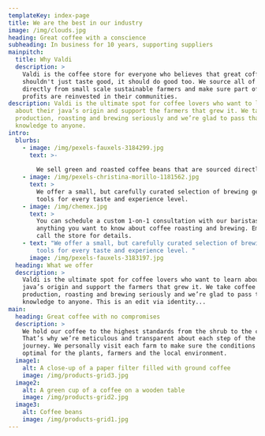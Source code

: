 ```yaml
---
templateKey: index-page
title: We are the best in our industry
image: /img/clouds.jpg
heading: Great coffee with a conscience
subheading: In business for 10 years, supporting suppliers
mainpitch:
  title: Why Valdi
  description: >
    Valdi is the coffee store for everyone who believes that great coffee
    shouldn't just taste good, it should do good too. We source all of our beans
    directly from small scale sustainable farmers and make sure part of the
    profits are reinvested in their communities.
description: Valdi is the ultimate spot for coffee lovers who want to learn
  about their java’s origin and support the farmers that grew it. We take coffee
  production, roasting and brewing seriously and we’re glad to pass that
  knowledge to anyone.
intro:
  blurbs:
    - image: /img/pexels-fauxels-3184299.jpg
      text: >-
        
        We sell green and roasted coffee beans that are sourced directly from independent farmers and farm cooperatives. 
    - image: /img/pexels-christina-morillo-1181562.jpg
      text: >
        We offer a small, but carefully curated selection of brewing gear and
        tools for every taste and experience level.
    - image: /img/chemex.jpg
      text: >
        You can schedule a custom 1-on-1 consultation with our baristas to learn
        anything you want to know about coffee roasting and brewing. Email us or
        call the store for details.
    - text: "We offer a small, but carefully curated selection of brewing gear and
        tools for every taste and experience level. "
      image: /img/pexels-fauxels-3183197.jpg
  heading: What we offer
  description: >
    Valdi is the ultimate spot for coffee lovers who want to learn about their
    java’s origin and support the farmers that grew it. We take coffee
    production, roasting and brewing seriously and we’re glad to pass that
    knowledge to anyone. This is an edit via identity...
main:
  heading: Great coffee with no compromises
  description: >
    We hold our coffee to the highest standards from the shrub to the cup.
    That’s why we’re meticulous and transparent about each step of the coffee’s
    journey. We personally visit each farm to make sure the conditions are
    optimal for the plants, farmers and the local environment.
  image1:
    alt: A close-up of a paper filter filled with ground coffee
    image: /img/products-grid3.jpg
  image2:
    alt: A green cup of a coffee on a wooden table
    image: /img/products-grid2.jpg
  image3:
    alt: Coffee beans
    image: /img/products-grid1.jpg
---
```

